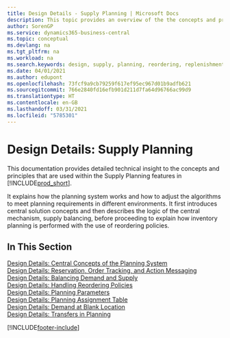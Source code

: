 ```yaml
---
title: Design Details - Supply Planning | Microsoft Docs
description: This topic provides an overview of the the concepts and principles that are used within the Supply Planning features in Business Central.
author: SorenGP
ms.service: dynamics365-business-central
ms.topic: conceptual
ms.devlang: na
ms.tgt_pltfrm: na
ms.workload: na
ms.search.keywords: design, supply, planning, reordering, replenishment
ms.date: 04/01/2021
ms.author: edupont
ms.openlocfilehash: 73fcf9a9cb79259f617ef95ec967d01b9adfb621
ms.sourcegitcommit: 766e2840fd16efb901d211d7fa64d96766ac99d9
ms.translationtype: HT
ms.contentlocale: en-GB
ms.lasthandoff: 03/31/2021
ms.locfileid: "5785301"
---
```

# <a name="design-details-supply-planning"></a>Design Details: Supply Planning
This documentation provides detailed technical insight to the concepts and principles that are used within the Supply Planning features in [!INCLUDE[prod_short](includes/prod_short.md)].  

It explains how the planning system works and how to adjust the algorithms to meet planning requirements in different environments. It first introduces central solution concepts and then describes the logic of the central mechanism, supply balancing, before proceeding to explain how inventory planning is performed with the use of reordering policies.  

## <a name="in-this-section"></a>In This Section  
[Design Details: Central Concepts of the Planning System](design-details-central-concepts-of-the-planning-system.md)  
[Design Details: Reservation, Order Tracking, and Action Messaging](design-details-reservation-order-tracking-and-action-messaging.md)  
[Design Details: Balancing Demand and Supply](design-details-balancing-demand-and-supply.md)  
[Design Details: Handling Reordering Policies](design-details-handling-reordering-policies.md)  
[Design Details: Planning Parameters](design-details-planning-parameters.md)  
[Design Details: Planning Assignment Table](design-details-planning-assignment-table.md)  
[Design Details: Demand at Blank Location](design-details-demand-at-blank-location.md)  
[Design Details: Transfers in Planning](design-details-transfers-in-planning.md)


[!INCLUDE[footer-include](includes/footer-banner.md)]